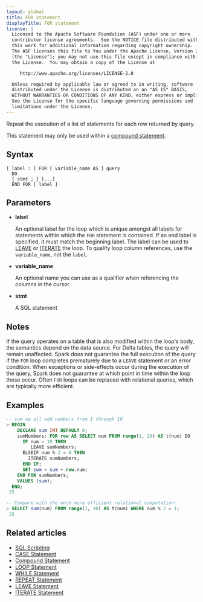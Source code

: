 ```yaml
---
layout: global
title: FOR statement
displayTitle: FOR statement
license: |
  Licensed to the Apache Software Foundation (ASF) under one or more
  contributor license agreements.  See the NOTICE file distributed with
  this work for additional information regarding copyright ownership.
  The ASF licenses this file to You under the Apache License, Version 2.0
  (the "License"); you may not use this file except in compliance with
  the License.  You may obtain a copy of the License at

     http://www.apache.org/licenses/LICENSE-2.0

  Unless required by applicable law or agreed to in writing, software
  distributed under the License is distributed on an "AS IS" BASIS,
  WITHOUT WARRANTIES OR CONDITIONS OF ANY KIND, either express or implied.
  See the License for the specific language governing permissions and
  limitations under the License.
---
```


Repeat the execution of a list of statements for each row returned by query.

This statement may only be used within a [compound statement](compound-stmt.html).

## Syntax

```
[ label : ] FOR [ variable_name AS ] query
  DO
  { stmt ; } [...]
  END FOR [ label ]
```

## Parameters

- **label**

  An optional label for the loop which is unique amongst all labels for statements within which the `FOR` statement is contained.
  If an end label is specified, it must match the beginning label.
  The label can be used to [LEAVE](leave-stmt.html) or [ITERATE](iterate-stmt.html) the loop.
  To qualify loop column references, use the `variable_name`, not the `label`.

- **variable_name**

  An optional name you can use as a qualifier when referencing the columns in the cursor.

- **stmt**

  A SQL statement

## Notes

If the query operates on a table that is also modified within the loop's body, the semantics depend on the data source.
For Delta tables, the query will remain unaffected.
Spark does not guarantee the full execution of the query if the `FOR` loop completes prematurely due to a `LEAVE` statement or an error condition.
When exceptions or side-effects occur during the execution of the query, Spark does not guarantee at which point in time within the loop these occur.
Often `FOR` loops can be replaced with relational queries, which are typically more efficient.

## Examples

```SQL
-- sum up all odd numbers from 1 through 10
> BEGIN
    DECLARE sum INT DEFAULT 0;
    sumNumbers: FOR row AS SELECT num FROM range(1, 20) AS t(num) DO
      IF num > 10 THEN
         LEAVE sumNumbers;
      ELSEIF num % 2 = 0 THEN
        ITERATE sumNumbers;
      END IF;
      SET sum = sum + row.num;
    END FOR sumNumbers;
    VALUES (sum);
  END;
 25

-- Compare with the much more efficient relational computation:
> SELECT sum(num) FROM range(1, 10) AS t(num) WHERE num % 2 = 1;
 25
```

## Related articles

- [SQL Scripting](../sql-ref-scripting.html)
- [CASE Statement](../control-flow/case-stmt.html)
- [Compound Statement](../control-flow/compound-stmt.html)
- [LOOP Statement](../control-flow/loop-stmt.html)
- [WHILE Statement](../control-flow/while-stmt.html)
- [REPEAT Statement](../control-flow/repeat-stmt.html)
- [LEAVE Statement](../control-flow/leave-stmt.html)
- [ITERATE Statement](../control-flow/iterate-stmt.html)
